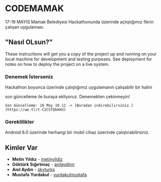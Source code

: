 # CODEMAMAK

17-19 MAYIS Mamak Belediyesi Hackathonunda üzerinde açlıştığımız fikrin çalışan uygulaması.

## "Nasıl OLsun?"

These instructions will get you a copy of the project up and running on your local machine for development and testing purposes. See deployment for notes on how to deploy the project on a live system.


### Denemek İsterseniz

Hackathon boyunca üzerinde çalıştığımız uygulamanın çalışabilir bir halini

son güncelleme ile buraya ekliyoruz. Denemekten çekinmeyin!

```
Son Güncelleme: 18 May 19.12 -> [Buradan indirebilirsiniz.](https://we.tl/t-C2CSfQkHXU)
```

### Gereklilikler

Android 6.0 üzerinde herhangi bir mobil cihaz üzerinde çalıştırabilirsiniz.


## Kimler Var
* **Metin Yıldız** - [metinyildiz](https://twitter.com/einmetin)
* **Göktürk Sığırtmaç** - [anilaydinn](https://github.com/https://github.com/anilaydinn)
* **Anıl Aydın** - [skyturks](https://github.com/skyturks)
* **Mustafa Yurdakul** - [yurdakulmustafa](https://github.com/yurdaklmustafa)



